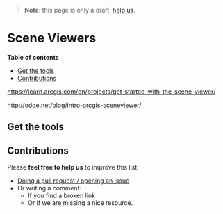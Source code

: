 > **Note**: this page is only a draft, [help us](#contributions).

# Scene Viewers
<!-- START doctoc generated TOC please keep comment here to allow auto update -->
<!-- DON'T EDIT THIS SECTION, INSTEAD RE-RUN doctoc TO UPDATE -->
**Table of contents**

- [Get the tools](#get-the-tools)
- [Contributions](#contributions)

<!-- END doctoc generated TOC please keep comment here to allow auto update -->

https://learn.arcgis.com/en/projects/get-started-with-the-scene-viewer/

http://odoe.net/blog/intro-arcgis-sceneviewer/

## Get the tools

## Contributions
Please **feel free to help us** to improve this list:

* [Doing a pull request / opening an issue](https://github.com/hhkaos/awesome-arcgis#contributions)
* Or writing a comment:
  * If you find a broken link
  * Or if we are missing a nice resource.
